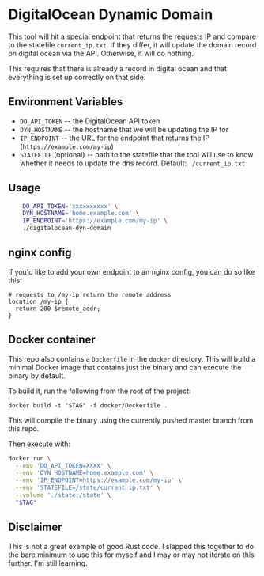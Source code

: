 # DigitalOcean Dynamic Domain

This tool will hit a special endpoint that returns the requests IP and compare to the statefile
`current_ip.txt`. If they differ, it will update the domain record on digital ocean via the API.
Otherwise, it will do nothing.

This requires that there is already a record in digital ocean and that everything is set up correctly on that
side.

## Environment Variables

 * `DO_API_TOKEN` -- the DigitalOcean API token
 * `DYN_HOSTNAME` -- the hostname that we will be updating the IP for
 * `IP_ENDPOINT` -- the URL for the endpoint that returns the IP (`https://example.com/my-ip`)
 * `STATEFILE` (optional) -- path to the statefile that the tool will use to know whether it needs to update
     the dns record. Default: `./current_ip.txt`

## Usage

```bash
    DO_API_TOKEN='xxxxxxxxxx' \
    DYN_HOSTNAME='home.example.com' \
    IP_ENDPOINT='https://example.com/my-ip' \
    ./digitalocean-dyn-domain
```

## nginx config

If you'd like to add your own endpoint to an nginx config, you can do so like this:

```nginx
# requests to /my-ip return the remote address
location /my-ip {
  return 200 $remote_addr;
}
```

## Docker container

This repo also contains a `Dockerfile` in the `docker` directory. This will build a minimal Docker image that
contains just the binary and can execute the binary by default.

To build it, run the following from the root of the project:

    docker build -t "$TAG" -f docker/Dockerfile .

This will compile the binary using the currently pushed master branch from this repo.

Then execute with:

```bash
docker run \
  --env 'DO_API_TOKEN=XXXX' \
  --env 'DYN_HOSTNAME=home.example.com' \
  --env 'IP_ENDPOINT=https://example.com/my-ip' \
  --env 'STATEFILE=/state/current_ip.txt' \
  --volume './state:/state' \
  "$TAG"
```

## Disclaimer

This is not a great example of good Rust code. I slapped this together to do the bare minimum to use this for
myself and I may or may not iterate on this further. I'm still learning.

